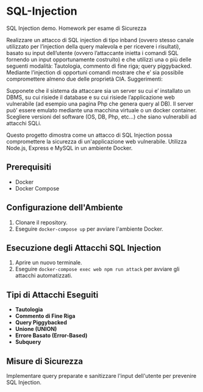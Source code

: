 # SQL-Injection

SQL Injection demo. Homework per esame di Sicurezza

Realizzare un attacco di SQL injection di tipo inband (ovvero stesso canale utilizzato per l’injection della query malevola e per ricevere i risultati), basato su input dell’utente (ovvero l’attaccante inietta i comandi SQL fornendo un input opportunamente costruito) e che utilizzi una o più delle seguenti modalità: Tautologia, commento di fine riga; query piggybacked.
Mediante l’injection di opportuni comandi mostrare che e’ sia possibile compromettere almeno due delle proprietà CIA.
Suggerimenti:

Supponete che il sistema da attaccare sia un server su cui e’ installato un DBMS, su cui risiede il database e su cui risiede l’applicazione web vulnerabile (ad esempio una pagina Php che genera query al DB).
Il server può’ essere emulato mediante una macchina virtuale o un docker container.
Scegliere versioni del software (OS, DB, Php, etc…) che siano vulnerabili ad attacchi SQLi.

Questo progetto dimostra come un attacco di SQL Injection possa compromettere la sicurezza di un'applicazione web vulnerabile. Utilizza Node.js, Express e MySQL in un ambiente Docker.

## Prerequisiti

- Docker
- Docker Compose

## Configurazione dell'Ambiente

1. Clonare il repository.
2. Eseguire `docker-compose up` per avviare l'ambiente Docker.

## Esecuzione degli Attacchi SQL Injection

1. Aprire un nuovo terminale.
2. Eseguire `docker-compose exec web npm run attack` per avviare gli attacchi automatizzati.

## Tipi di Attacchi Eseguiti

- **Tautologia**
- **Commento di Fine Riga**
- **Query Piggybacked**
- **Unione (UNION)**
- **Errore Basato (Error-Based)**
- **Subquery**

## Misure di Sicurezza

Implementare query preparate e sanitizzare l'input dell'utente per prevenire SQL Injection.
